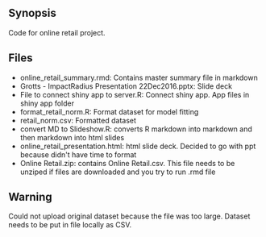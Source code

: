 ## Synopsis

Code for online retail project.


## Files

* online_retail_summary.rmd: Contains master summary file in markdown
* Grotts - ImpactRadius Presentation 22Dec2016.pptx: Slide deck
* File to connect shiny app to server.R: Connect shiny app. App files in shiny app folder
* format_retail_norm.R: Format dataset for model fitting
* retail_norm.csv: Formatted dataset
* convert MD to Slideshow.R: converts R markdown into markdown and then markdown into html slides
* online_retail_presentation.html: html slide deck. Decided to go with ppt because didn't have time to format
* Online Retail.zip: contains Online Retail.csv. This file needs to be unziped if files are downloaded and you try to run .rmd file

## Warning

Could not upload original dataset because the file was too large. Dataset needs to be put in file locally as CSV. 
